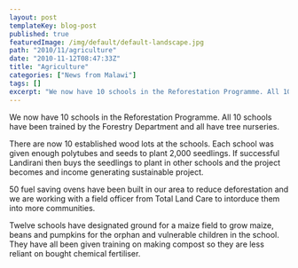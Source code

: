 ```yaml
---
layout: post
templateKey: blog-post
published: true
featuredImage: /img/default/default-landscape.jpg
path: "2010/11/agriculture"
date: "2010-11-12T08:47:33Z"
title: "Agriculture"
categories: ["News from Malawi"]
tags: []
excerpt: "We now have 10 schools in the Reforestation Programme. All 10 schools have been trained by the Fore..."
---
```


We now have 10 schools in the Reforestation Programme. All 10 schools have been trained by the Forestry Department and all have tree nurseries.

There are now 10 established wood lots at the schools. Each school was given enough polytubes and seeds to plant 2,000 seedlings. If successful Landirani then buys the seedlings to plant in other schools and the project becomes and income generating sustainable project.

50 fuel saving ovens have been built in our area to reduce deforestation and we are working with a field officer from Total Land Care to intorduce them into more communities.

Twelve schools have designated ground for a maize field to grow maize, beans and pumpkins for the orphan and vulnerable children in the school. They have all been given training on making compost so they are less reliant on bought chemical fertiliser.

